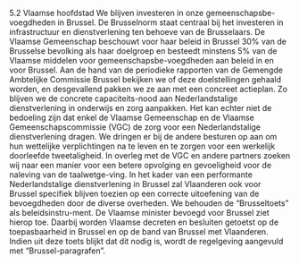 5.2 Vlaamse hoofdstad We blijven investeren in onze gemeenschapsbe-voegdheden in Brussel. De Brusselnorm staat centraal bij het investeren in infrastructuur en dienstverlening ten behoeve van de Brusselaars. De Vlaamse Gemeenschap beschouwt voor haar beleid in Brussel 30% van de Brusselse bevolking als haar doelgroep en besteedt minstens 5% van de Vlaamse middelen voor gemeenschapsbe-voegdheden aan beleid in en voor Brussel. Aan de hand van de periodieke rapporten van de Gemengde Ambtelijke Commissie Brussel bekijken we of deze doelstellingen gehaald worden, en desgevallend pakken we ze aan met een concreet actieplan. Zo blijven we de concrete capaciteits-nood aan Nederlandstalige dienstverlening in onderwijs en zorg aanpakken. Het kan echter niet de bedoeling zijn dat enkel de Vlaamse Gemeenschap en de Vlaamse Gemeenschapscommissie (VGC) de zorg voor een Nederlandstalige dienstverlening dragen. We dringen er bij de andere besturen op aan om hun wettelijke verplichtingen na te leven en te zorgen voor een werkelijk doorleefde tweetaligheid. In overleg met de VGC en andere partners zoeken wij naar een manier voor een betere opvolging en gevoeligheid voor de naleving van de taalwetge-ving. In het kader van een performante Nederlandstalige dienstverlening in Brussel zal Vlaanderen ook voor Brussel specifiek blijven toezien op een correcte uitoefening van de bevoegdheden door de diverse overheden. We behouden de “Brusseltoets” als beleidsinstru-ment. De Vlaamse minister bevoegd voor Brussel ziet hierop toe. Daarbij worden Vlaamse decreten en besluiten getoetst op de toepasbaarheid in Brussel en op de band van Brussel met Vlaanderen. Indien uit deze toets blijkt dat dit nodig is, wordt de regelgeving aangevuld met “Brussel-paragrafen”. 